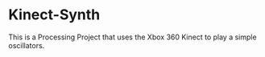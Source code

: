 # Kinect-Synth
This is a Processing Project that uses the Xbox 360 Kinect to play a simple oscillators. 
